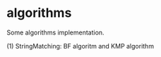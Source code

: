 algorithms
==========

Some algorithms implementation.

(1) StringMatching: BF algoritm and KMP algorithm
